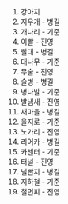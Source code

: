 1. 강아지
2. 지우개 - 병길
3. 개나리 - 기준
4. 이빨  - 진영
5. 빨대 - 병길
6. 대나무 - 기준
7. 무술  - 진영
8. 술병 - 병길
9. 병나발 - 기준
10. 발냄새 - 진영
11. 새마을 - 병길
12. 을지로 - 기준
13. 노가리 - 진영
14. 리어카 - 병길
15. 카센터 - 기준
16. 터널 - 진영
17. 널빤지 - 병길
18. 지하철 - 기준
19. 철면피 - 진영